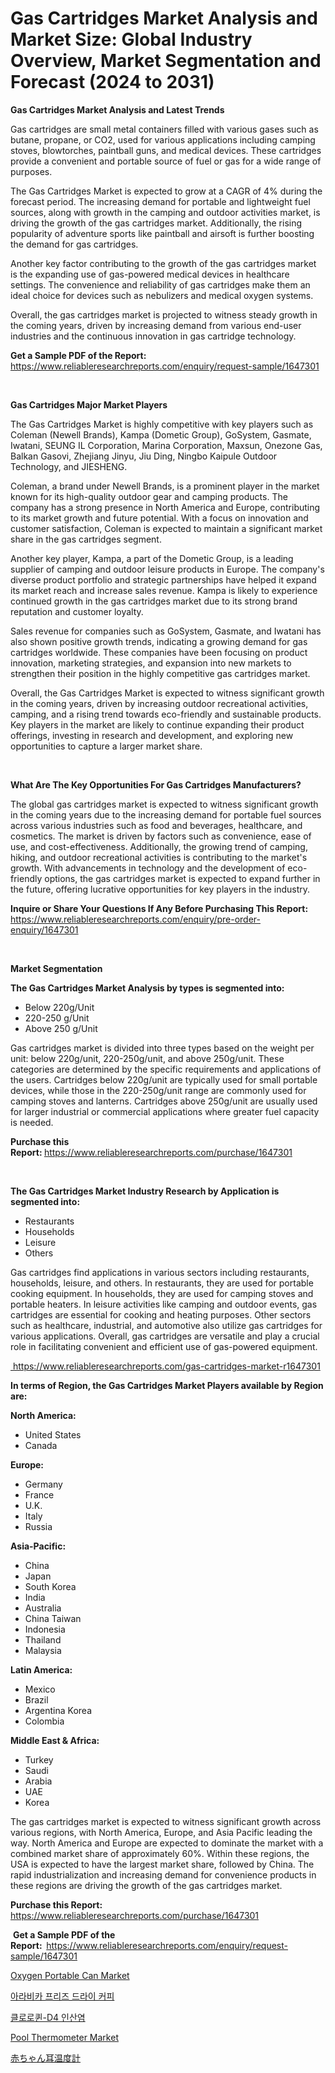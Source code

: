 <p><h1>Gas Cartridges Market Analysis and Market Size: Global Industry Overview, Market Segmentation and Forecast (2024 to 2031)</h1></p><p><strong>Gas Cartridges Market Analysis and Latest Trends</strong></p>
<p><p>Gas cartridges are small metal containers filled with various gases such as butane, propane, or CO2, used for various applications including camping stoves, blowtorches, paintball guns, and medical devices. These cartridges provide a convenient and portable source of fuel or gas for a wide range of purposes.</p><p>The Gas Cartridges Market is expected to grow at a CAGR of 4% during the forecast period. The increasing demand for portable and lightweight fuel sources, along with growth in the camping and outdoor activities market, is driving the growth of the gas cartridges market. Additionally, the rising popularity of adventure sports like paintball and airsoft is further boosting the demand for gas cartridges.</p><p>Another key factor contributing to the growth of the gas cartridges market is the expanding use of gas-powered medical devices in healthcare settings. The convenience and reliability of gas cartridges make them an ideal choice for devices such as nebulizers and medical oxygen systems.</p><p>Overall, the gas cartridges market is projected to witness steady growth in the coming years, driven by increasing demand from various end-user industries and the continuous innovation in gas cartridge technology.</p></p>
<p><strong>Get a Sample PDF of the Report:&nbsp;</strong> <a href="https://www.reliableresearchreports.com/enquiry/request-sample/1647301">https://www.reliableresearchreports.com/enquiry/request-sample/1647301</a></p>
<p>&nbsp;</p>
<p><strong>Gas Cartridges Major Market Players</strong></p>
<p><p>The Gas Cartridges Market is highly competitive with key players such as Coleman (Newell Brands), Kampa (Dometic Group), GoSystem, Gasmate, Iwatani, SEUNG IL Corporation, Marina Corporation, Maxsun, Onezone Gas, Balkan Gasovi, Zhejiang Jinyu, Jiu Ding, Ningbo Kaipule Outdoor Technology, and JIESHENG. </p><p>Coleman, a brand under Newell Brands, is a prominent player in the market known for its high-quality outdoor gear and camping products. The company has a strong presence in North America and Europe, contributing to its market growth and future potential. With a focus on innovation and customer satisfaction, Coleman is expected to maintain a significant market share in the gas cartridges segment.</p><p>Another key player, Kampa, a part of the Dometic Group, is a leading supplier of camping and outdoor leisure products in Europe. The company's diverse product portfolio and strategic partnerships have helped it expand its market reach and increase sales revenue. Kampa is likely to experience continued growth in the gas cartridges market due to its strong brand reputation and customer loyalty.</p><p>Sales revenue for companies such as GoSystem, Gasmate, and Iwatani has also shown positive growth trends, indicating a growing demand for gas cartridges worldwide. These companies have been focusing on product innovation, marketing strategies, and expansion into new markets to strengthen their position in the highly competitive gas cartridges market.</p><p>Overall, the Gas Cartridges Market is expected to witness significant growth in the coming years, driven by increasing outdoor recreational activities, camping, and a rising trend towards eco-friendly and sustainable products. Key players in the market are likely to continue expanding their product offerings, investing in research and development, and exploring new opportunities to capture a larger market share.</p></p>
<p>&nbsp;</p>
<p><strong>What Are The Key Opportunities For Gas Cartridges Manufacturers?</strong></p>
<p><p>The global gas cartridges market is expected to witness significant growth in the coming years due to the increasing demand for portable fuel sources across various industries such as food and beverages, healthcare, and cosmetics. The market is driven by factors such as convenience, ease of use, and cost-effectiveness. Additionally, the growing trend of camping, hiking, and outdoor recreational activities is contributing to the market's growth. With advancements in technology and the development of eco-friendly options, the gas cartridges market is expected to expand further in the future, offering lucrative opportunities for key players in the industry.</p></p>
<p><strong>Inquire or Share Your Questions If Any Before Purchasing This Report:</strong> <a href="https://www.reliableresearchreports.com/enquiry/pre-order-enquiry/1647301">https://www.reliableresearchreports.com/enquiry/pre-order-enquiry/1647301</a></p>
<p>&nbsp;</p>
<p><strong>Market Segmentation</strong></p>
<p><strong>The Gas Cartridges Market Analysis by types is segmented into:</strong></p>
<p><ul><li>Below 220g/Unit</li><li>220-250 g/Unit</li><li>Above 250 g/Unit</li></ul></p>
<p><p>Gas cartridges market is divided into three types based on the weight per unit: below 220g/unit, 220-250g/unit, and above 250g/unit. These categories are determined by the specific requirements and applications of the users. Cartridges below 220g/unit are typically used for small portable devices, while those in the 220-250g/unit range are commonly used for camping stoves and lanterns. Cartridges above 250g/unit are usually used for larger industrial or commercial applications where greater fuel capacity is needed.</p></p>
<p><strong>Purchase this Report:&nbsp;</strong><a href="https://www.reliableresearchreports.com/purchase/1647301">https://www.reliableresearchreports.com/purchase/1647301</a></p>
<p>&nbsp;</p>
<p><strong>The Gas Cartridges Market Industry Research by Application is segmented into:</strong></p>
<p><ul><li>Restaurants</li><li>Households</li><li>Leisure</li><li>Others</li></ul></p>
<p><p>Gas cartridges find applications in various sectors including restaurants, households, leisure, and others. In restaurants, they are used for portable cooking equipment. In households, they are used for camping stoves and portable heaters. In leisure activities like camping and outdoor events, gas cartridges are essential for cooking and heating purposes. Other sectors such as healthcare, industrial, and automotive also utilize gas cartridges for various applications. Overall, gas cartridges are versatile and play a crucial role in facilitating convenient and efficient use of gas-powered equipment.</p></p>
<p><a href="https://www.reliableresearchreports.com/gas-cartridges-market-r1647301">&nbsp;https://www.reliableresearchreports.com/gas-cartridges-market-r1647301</a></p>
<p><strong>In terms of Region, the Gas Cartridges Market Players available by Region are:</strong></p>
<p>
    <p> <strong> North America: </strong>
        <ul>
            <li>United States</li>
            <li>Canada</li>
        </ul>
        </p> 
    <p> <strong> Europe: </strong>
        <ul>
            <li>Germany</li>
            <li>France</li>
            <li>U.K.</li>
            <li>Italy</li>
            <li>Russia</li>
        </ul>
        </p> 
    <p> <strong> Asia-Pacific: </strong>
        <ul>
            <li>China</li>
            <li>Japan</li>
            <li>South Korea</li>
            <li>India</li>
            <li>Australia</li>
            <li>China Taiwan</li>
            <li>Indonesia</li>
            <li>Thailand</li>
            <li>Malaysia</li>
        </ul>
        </p> 
    <p> <strong> Latin America: </strong>
        <ul>
            <li>Mexico</li>
            <li>Brazil</li>
            <li>Argentina Korea</li>
            <li>Colombia</li>
        </ul>
        </p> 
    <p> <strong> Middle East & Africa: </strong>
        <ul>
            <li>Turkey</li>
            <li>Saudi</li>
            <li>Arabia</li>
            <li>UAE</li>
            <li>Korea</li>
        </ul>
    </p>
    </p>
<p><p>The gas cartridges market is expected to witness significant growth across various regions, with North America, Europe, and Asia Pacific leading the way. North America and Europe are expected to dominate the market with a combined market share of approximately 60%. Within these regions, the USA is expected to have the largest market share, followed by China. The rapid industrialization and increasing demand for convenience products in these regions are driving the growth of the gas cartridges market.</p></p>
<p><strong>Purchase this Report: </strong><a href="https://www.reliableresearchreports.com/purchase/1647301">https://www.reliableresearchreports.com/purchase/1647301</a></p>
<p>&nbsp;<strong>Get a Sample PDF of the Report:&nbsp;&nbsp;</strong><a href="https://www.reliableresearchreports.com/enquiry/request-sample/1647301">https://www.reliableresearchreports.com/enquiry/request-sample/1647301</a></p>
<p><strong></strong></p>
<p><p><a href="https://github.com/nusratjahan12006/Market-Research-Report-List-1/blob/main/oxygen-portable-can-market.md">Oxygen Portable Can Market</a></p><p><a href="https://medium.com/@dayanarunolfsdottir/%EC%95%84%EB%9D%BC%EB%B9%84%EC%B9%B4-%ED%94%84%EB%A6%AC%EC%A6%88-%EB%93%9C%EB%9D%BC%EC%9D%B4-%EC%BB%A4%ED%94%BC-%EC%8B%9C%EC%9E%A5-%EC%97%AD%ED%95%99%EA%B3%BC-%EC%84%B1%EC%9E%A5-%EB%8F%99%EB%A0%A5%EC%9D%84-%EB%B6%84%EC%84%9D%ED%95%98%EA%B3%A0-2024%EB%85%84%EB%B6%80%ED%84%B0-2031%EB%85%84%EA%B9%8C%EC%A7%80-%EC%98%88%EC%B8%A1%ED%95%A9%EB%8B%88%EB%8B%A4-c92ffc73b39a">아라비카 프리즈 드라이 커피</a></p><p><a href="https://medium.com/@axintepreda1/quot-2024%EB%85%84%EB%B6%80%ED%84%B0-2031%EB%85%84%EA%B9%8C%EC%A7%80%EC%9D%98-%EA%B8%B0%EA%B0%84-%EB%8F%99%EC%95%88-%EC%97%BC%EC%86%8C%ED%80%B4%EB%8B%8C-d4-%EC%9D%B8%EC%82%B0%EC%97%BC%EC%97%BC%EC%9D%98-%EC%8B%9C%EC%9E%A5-%EC%97%AD%ED%95%99-%EB%B0%8F-%EC%84%B1%EC%9E%A5-%EB%8F%99%EB%A0%A5%EC%9D%84-%EB%B6%84%EC%84%9D%ED%95%98%EA%B3%A0-%EC%98%88%EC%B8%A1%ED%95%A9%EB%8B%88%EB%8B%A4-quot-09d0246fbdde">클로로퀸-D4 인산염</a></p><p><a href="https://github.com/mdhefjumiah/Market-Research-Report-List-1/blob/main/pool-thermometer-market.md">Pool Thermometer Market</a></p><p><a href="https://medium.com/@hrhzhypq19/%E3%82%B0%E3%83%AD%E3%83%BC%E3%83%90%E3%83%AB%E3%83%99%E3%83%93%E3%83%BC%E8%80%B3%E6%B8%A9%E5%BA%A6%E8%A8%88%E5%B8%82%E5%A0%B4%E3%81%AE%E7%8A%B6%E6%B3%81-2024%E5%B9%B4-2031%E5%B9%B4-%E3%81%8A%E3%82%88%E3%81%B3%E5%9C%B0%E5%9F%9F-%E8%A3%BD%E5%93%81-%E3%82%A8%E3%83%B3%E3%83%89%E3%83%A6%E3%83%BC%E3%82%B9%E3%81%AB%E3%82%88%E3%82%8B%E4%BA%88%E6%B8%AC-3b2be0e12d41">赤ちゃん耳温度計</a></p></p>